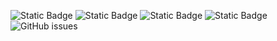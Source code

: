 ![Static Badge](https://img.shields.io/badge/blacklists-60-000000) ![Static Badge](https://img.shields.io/badge/blacklisted-3081742-cc0000) ![Static Badge](https://img.shields.io/badge/whitelisted-2242-00CC00) ![Static Badge](https://img.shields.io/badge/streaming_blacklist-28106-000000) ![GitHub issues](https://img.shields.io/github/issues/fabriziosalmi/blacklists)
